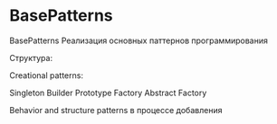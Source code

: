 # BasePatterns

BasePatterns
Реализация основных паттернов программирования 

Структура:

Creational patterns:

Singleton
Builder
Prototype
Factory
Abstract Factory


Behavior and structure patterns в процессе добавления
